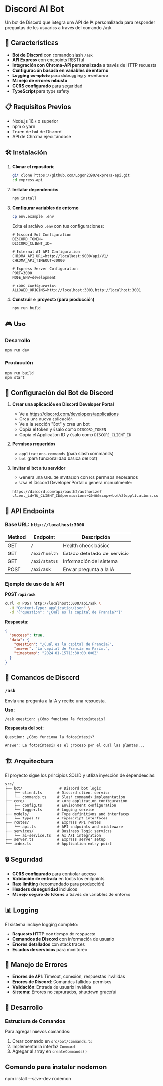 # Discord AI Bot

Un bot de Discord que integra una API de IA personalizada para responder preguntas de los usuarios a través del comando `/ask`.

## 🚀 Características

- **Bot de Discord** con comando slash `/ask`
- **API Express** con endpoints RESTful
- **Integración con Chroma-API personalizada** a través de HTTP requests
- **Configuración basada en variables de entorno**
- **Logging completo** para debugging y monitoreo
- **Manejo de errores robusto**
- **CORS configurado** para seguridad
- **TypeScript** para type safety

## 📋 Requisitos Previos

- Node.js 16.x o superior
- npm o yarn
- Token de bot de Discord
- API de Chroma ejecutándose

## 🛠️ Instalación

1. **Clonar el repositorio**
   ```bash
   git clone https://github.com/Logon2390/express-api.git
   cd express-api
   ```

2. **Instalar dependencias**
   ```bash
   npm install
   ```

3. **Configurar variables de entorno**
   ```bash
   cp env.example .env
   ```
   
   Edita el archivo `.env` con tus configuraciones:
   ```env
   # Discord Bot Configuration
   DISCORD_TOKEN=
   DISCORD_CLIENT_ID=
   
   # External AI API Configuration
   CHROMA_API_URL=http://localhost:9000/api/V1/
   CHROMA_API_TIMEOUT=30000
   
   # Express Server Configuration
   PORT=3000
   NODE_ENV=development
   
   # CORS Configuration
   ALLOWED_ORIGINS=http://localhost:3000,http://localhost:3001
   ```

4. **Construir el proyecto (para producción)**
   ```bash
   npm run build
   ```

## 🎮 Uso

### Desarrollo
```bash
npm run dev
```

### Producción
```bash
npm run build
npm start
```

## 🔧 Configuración del Bot de Discord

1. **Crear una aplicación en Discord Developer Portal**
   - Ve a https://discord.com/developers/applications
   - Crea una nueva aplicación
   - Ve a la sección "Bot" y crea un bot
   - Copia el token y úsalo como `DISCORD_TOKEN`
   - Copia el Application ID y úsalo como `DISCORD_CLIENT_ID`

2. **Permisos requeridos**
   - `applications.commands` (para slash commands)
   - `bot` (para funcionalidad básica del bot)

3. **Invitar el bot a tu servidor**
   - Genera una URL de invitación con los permisos necesarios
   - Usa el Discord Developer Portal o genera manualmente:
   ```
   https://discord.com/api/oauth2/authorize?client_id=TU_CLIENT_ID&permissions=2048&scope=bot%20applications.commands
   ```

## 📡 API Endpoints

### Base URL: `http://localhost:3000`

| Method | Endpoint | Descripción |
|--------|----------|-------------|
| GET | `/` | Health check básico |
| GET | `/api/health` | Estado detallado del servicio |
| GET | `/api/status` | Información del sistema |
| POST | `/api/ask` | Enviar pregunta a la IA |

### Ejemplo de uso de la API

**POST `/api/ask`**
```bash
curl -X POST http://localhost:3000/api/ask \
  -H "Content-Type: application/json" \
  -d '{"question": "¿Cuál es la capital de Francia?"}'
```

**Respuesta:**
```json
{
  "success": true,
  "data": {
    "question": "¿Cuál es la capital de Francia?",
    "answer": "La capital de Francia es París.",
    "timestamp": "2024-01-15T10:30:00.000Z"
  }
}
```

## 🤖 Comandos de Discord

### `/ask`
Envía una pregunta a la IA y recibe una respuesta.

**Uso:**
```
/ask question: ¿Cómo funciona la fotosíntesis?
```

**Respuesta del bot:**
```
Question: ¿Cómo funciona la fotosíntesis?

Answer: La fotosíntesis es el proceso por el cual las plantas...
```

## 🏗️ Arquitectura

El proyecto sigue los principios SOLID y utiliza inyección de dependencias:

```
src/
├── bot/                 # Discord bot logic
│   ├── client.ts       # Discord client service
│   └── commands.ts     # Slash commands implementation
├── core/               # Core application configuration
│   ├── config.ts       # Environment configuration
│   └── logger.ts       # Logging service
├── models/             # Type definitions and interfaces
│   └── types.ts        # TypeScript interfaces
├── routes/             # Express API routes
│   └── api.ts          # API endpoints and middleware
├── services/           # Business logic services
│   └── ai-service.ts   # AI API integration
├── server.ts           # Express server setup
└── index.ts            # Application entry point
```

## 🔒 Seguridad

- **CORS configurado** para controlar acceso
- **Validación de entrada** en todos los endpoints
- **Rate limiting** (recomendado para producción)
- **Headers de seguridad** incluidos
- **Manejo seguro de tokens** a través de variables de entorno

## 📊 Logging

El sistema incluye logging completo:

- **Requests HTTP** con tiempo de respuesta
- **Comandos de Discord** con información de usuario
- **Errores detallados** con stack traces
- **Estados de servicios** para monitoreo

## 🚨 Manejo de Errores

- **Errores de API**: Timeout, conexión, respuestas inválidas
- **Errores de Discord**: Comandos fallidos, permisos
- **Validación**: Entrada de usuario inválida
- **Sistema**: Errores no capturados, shutdown graceful

## 🔧 Desarrollo

### Estructura de Comandos
Para agregar nuevos comandos:

1. Crear comando en `src/bot/commands.ts`
2. Implementar la interfaz `Command`
3. Agregar al array en `createCommands()`

## Comando para instalar nodemon
npm install --save-dev nodemon

